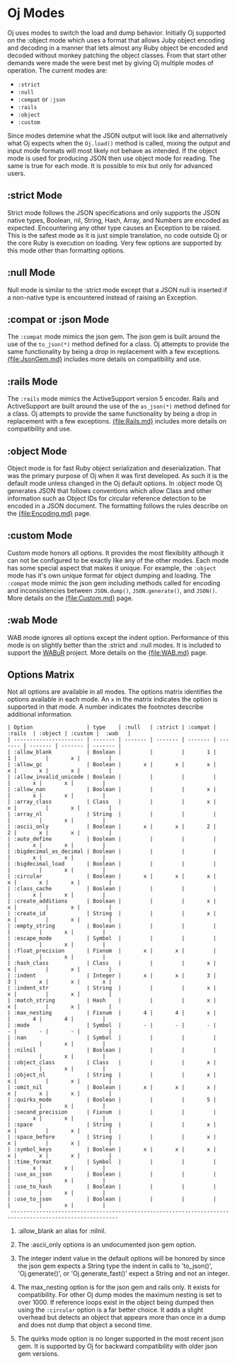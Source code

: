 # Oj Modes

Oj uses modes to switch the load and dump behavior. Initially Oj supported on
the :object mode which uses a format that allows Juby object encoding and
decoding in a manner that lets almost any Ruby object be encoded and decoded
without monkey patching the object classes. From that start other demands were
made the were best met by giving Oj multiple modes of operation. The current
modes are:

 - `:strict`
 - `:null`
 - `:compat` or `:json`
 - `:rails`
 - `:object`
 - `:custom`

Since modes detemine what the JSON output will look like and alternatively
what Oj expects when the `Oj.load()` method is called, mixing the output and
input mode formats will most likely not behave as intended. If the object mode
is used for producing JSON then use object mode for reading. The same is true
for each mode. It is possible to mix but only for advanced users.

## :strict Mode

Strict mode follows the JSON specifications and only supports the JSON native
types, Boolean, nil, String, Hash, Array, and Numbers are encoded as
expected. Encountering any other type causes an Exception to be raised. This
is the safest mode as it is just simple translation, no code outside Oj or the
core Ruby is execution on loading. Very few options are supported by this mode
other than formatting options.

## :null Mode

Null mode is similar to the :strict mode except that a JSON null is inserted
if a non-native type is encountered instead of raising an Exception.

## :compat or :json Mode

The `:compat` mode mimics the json gem. The json gem is built around the use
of the `to_json(*)` method defined for a class. Oj attempts to provide the
same functionality by being a drop in replacement with a few
exceptions. [{file:JsonGem.md}](JsonGem.md) includes more details on
compatibility and use.

## :rails Mode

The `:rails` mode mimics the ActiveSupport version 5 encoder. Rails and
ActiveSupport are built around the use of the `as_json(*)` method defined for
a class. Oj attempts to provide the same functionality by being a drop in
replacement with a few exceptions. [{file:Rails.md}](Rails.md) includes
more details on compatibility and use.

## :object Mode

Object mode is for fast Ruby object serialization and deserialization. That
was the primary purpose of Oj when it was first developed. As such it is the
default mode unless changed in the Oj default options. In :object mode Oj
generates JSON that follows conventions which allow Class and other
information such as Object IDs for circular reference detection to be encoded
in a JSON document. The formatting follows the rules describe on the
[{file:Encoding.md}](Encoding.md) page.

## :custom Mode

Custom mode honors all options. It provides the most flexibility although it
can not be configured to be exactly like any of the other modes. Each mode has
some special aspect that makes it unique. For example, the `:object` mode has
it's own unique format for object dumping and loading. The `:compat` mode
mimic the json gem including methods called for encoding and inconsistencies
between `JSON.dump()`, `JSON.generate()`, and `JSON()`. More details on the
[{file:Custom.md}](Custom.md) page.

## :wab Mode

WAB mode ignores all options except the indent option. Performance of this
mode is on slightly better than the :strict and :null modes. It is included to
support the [WABuR](https://github.com/ohler55/wabur) project. More details on
the [{file:WAB.md}](WAB.md) page.

## Options Matrix

Not all options are available in all modes. The options matrix identifies the
options available in each mode. An `x` in the matrix indicates the option is
supported in that mode. A number indicates the footnotes describe additional
information.

    | Option                 | type    | :null   | :strict | :compat | :rails  | :object | :custom |  :wab   |
    | ---------------------- | ------- | ------- | ------- | ------- | ------- | ------- | ------- | ------- |
    | :allow_blank           | Boolean |         |         |       1 |       1 |         |       x |         |
    | :allow_gc              | Boolean |       x |       x |       x |       x |       x |       x |         |
    | :allow_invalid_unicode | Boolean |         |         |         |         |       x |       x |         |
    | :allow_nan             | Boolean |         |         |       x |         |       x |       x |         |
    | :array_class           | Class   |         |         |       x |       x |         |       x |         |
    | :array_nl              | String  |         |         |         |         |         |       x |         |
    | :ascii_only            | Boolean |       x |       x |       2 |       2 |       x |       x |         |
    | :auto_define           | Boolean |         |         |         |         |       x |       x |         |
    | :bigdecimal_as_decimal | Boolean |         |         |         |         |       x |       x |         |
    | :bigdecimal_load       | Boolean |         |         |         |         |         |       x |         |
    | :circular              | Boolean |       x |       x |       x |       x |       x |       x |         |
    | :class_cache           | Boolean |         |         |         |         |       x |       x |         |
    | :create_additions      | Boolean |         |         |       x |       x |         |       x |         |
    | :create_id             | String  |         |         |       x |       x |         |       x |         |
    | :empty_string          | Boolean |         |         |         |         |         |       x |         |
    | :escape_mode           | Symbol  |         |         |         |         |         |       x |         |
    | :float_precision       | Fixnum  |       x |       x |         |         |         |       x |         |
    | :hash_class            | Class   |         |         |       x |       x |         |       x |         |
    | :indent                | Integer |       x |       x |       3 |       3 |       x |       x |       x |
    | :indent_str            | String  |         |         |       x |       x |         |       x |         |
    | :match_string          | Hash    |         |         |       x |       x |         |       x |         |
    | :max_nesting           | Fixnum  |       4 |       4 |       x |         |       4 |       4 |         |
    | :mode                  | Symbol  |       - |       - |       - |       - |       - |       - |         |
    | :nan                   | Symbol  |         |         |         |         |         |       x |         |
    | :nilnil                | Boolean |         |         |         |         |         |       x |         |
    | :object_class          | Class   |         |         |       x |         |         |       x |         |
    | :object_nl             | String  |         |         |       x |       x |         |       x |         |
    | :omit_nil              | Boolean |       x |       x |       x |       x |       x |       x |         |
    | :quirks_mode           | Boolean |         |         |       5 |         |         |       x |         |
    | :second_precision      | Fixnum  |         |         |         |         |       x |       x |         |
    | :space                 | String  |         |         |       x |       x |         |       x |         |
    | :space_before          | String  |         |         |       x |       x |         |       x |         |
    | :symbol_keys           | Boolean |       x |       x |       x |       x |       x |       x |         |
    | :time_format           | Symbol  |         |         |         |         |       x |       x |         |
    | :use_as_json           | Boolean |         |         |         |         |         |       x |         |
    | :use_to_hash           | Boolean |         |         |         |         |         |       x |         |
    | :use_to_json           | Boolean |         |         |         |         |         |       x |         |
     --------------------------------------------------------------------------------------------------------

 1. :allow_blank an alias for :nilnil.

 2. The :ascii_only options is an undocumented json gem option.

 3. The integer indent value in the default options will be honored by since
    the json gem expects a String type the indent in calls to 'to_json()',
    'Oj.generate()', or 'Oj.generate_fast()' expect a String and not an
    integer.

 4. The max_nesting option is for the json gem and rails only. It exists for
    compatibility. For other Oj dump modes the maximum nesting is set to over
    1000. If reference loops exist in the object being dumped then using the
    `:circular` option is a far better choice. It adds a slight overhead but
    detects an object that appears more than once in a dump and does not dump
    that object a second time.

 5. The quirks mode option is no longer supported in the most recent json
    gem. It is supported by Oj for backward compatibility with older json gem
    versions.

